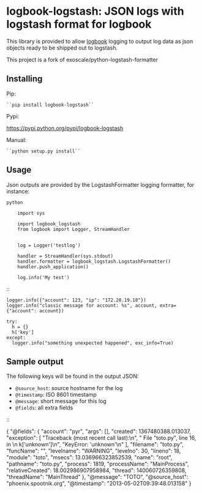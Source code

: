 # logbook-logstash: JSON logs with logstash format for logbook

This library is provided to allow [logbook](http://pythonhosted.org/Logbook/) logging to output log data
as json objects ready to be shipped out to logstash.

This project is a fork of exoscale/python-logstash-formatter

## Installing

Pip:

    ``pip install logbook-logstash``

Pypi:

   https://pypi.python.org/pypi/logbook-logstash

Manual:

    ``python setup.py install``


## Usage


Json outputs are provided by the LogstashFormatter logging formatter, for instance:

```
python

    import sys

    import logbook_logstash
    from logbook import Logger, StreamHandler


    log = Logger('testlog')

    handler = StreamHandler(sys.stdout)
    handler.formatter = logbook_logstash.LogstashFormatter()
    handler.push_application()

    log.info('My test')
```


::

    logger.info({"account": 123, "ip": "172.20.19.18"})
    logger.info("classic message for account: %s", account, extra={"account": account})

    try:
      h = {}
      h['key']
    except:
      logger.info("something unexpected happened", exc_info=True)

## Sample output


The following keys will be found in the output JSON:

* ``@source_host``: source hostname for the log
* ``@timestamp``: ISO 8601 timestamp
* ``@message``: short message for this log
* ``@fields``: all extra fields

::

  {
    "@fields": {
        "account": "pyr",
        "args": [],
        "created": 1367480388.013037,
        "exception": [
            "Traceback (most recent call last):\n",
            "  File \"toto.py\", line 16, in <module>\n    k['unknown']\n",
            "KeyError: 'unknown'\n"
        ],
        "filename": "toto.py",
        "funcName": "<module>",
        "levelname": "WARNING",
        "levelno": 30,
        "lineno": 18,
        "module": "toto",
        "msecs": 13.036966323852539,
        "name": "root",
        "pathname": "toto.py",
        "process": 1819,
        "processName": "MainProcess",
        "relativeCreated": 18.002986907958984,
        "thread": 140060726359808,
        "threadName": "MainThread"
    },
    "@message": "TOTO",
    "@source_host": "phoenix.spootnik.org",
    "@timestamp": "2013-05-02T09:39:48.013158"
  }


